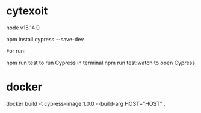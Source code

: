 # cytexoit

node v15.14.0

npm install cypress --save-dev

For run:

npm run test to run Cypress in terminal
npm run test:watch to open Cypress

# docker

docker build -t cypress-image:1.0.0 --build-arg HOST="HOST" .
